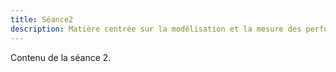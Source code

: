 ```yaml
---
title: Séance2
description: Matière centrée sur la modélisation et la mesure des performances d'un système.
---
```


Contenu de la séance 2.